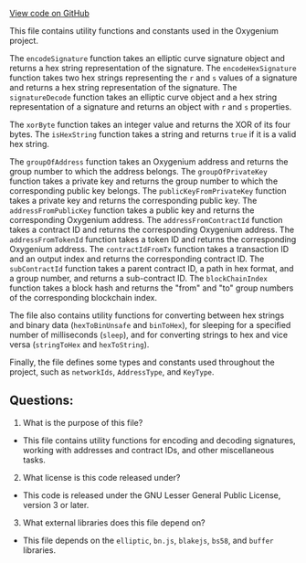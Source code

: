 [View code on GitHub](https://github.com/oxygenium-network/oxygenium-web3/packages/web3/src/utils/utils.ts)

This file contains utility functions and constants used in the Oxygenium project. 

The `encodeSignature` function takes an elliptic curve signature object and returns a hex string representation of the signature. The `encodeHexSignature` function takes two hex strings representing the `r` and `s` values of a signature and returns a hex string representation of the signature. The `signatureDecode` function takes an elliptic curve object and a hex string representation of a signature and returns an object with `r` and `s` properties. 

The `xorByte` function takes an integer value and returns the XOR of its four bytes. The `isHexString` function takes a string and returns `true` if it is a valid hex string. 

The `groupOfAddress` function takes an Oxygenium address and returns the group number to which the address belongs. The `groupOfPrivateKey` function takes a private key and returns the group number to which the corresponding public key belongs. The `publicKeyFromPrivateKey` function takes a private key and returns the corresponding public key. The `addressFromPublicKey` function takes a public key and returns the corresponding Oxygenium address. The `addressFromContractId` function takes a contract ID and returns the corresponding Oxygenium address. The `addressFromTokenId` function takes a token ID and returns the corresponding Oxygenium address. The `contractIdFromTx` function takes a transaction ID and an output index and returns the corresponding contract ID. The `subContractId` function takes a parent contract ID, a path in hex format, and a group number, and returns a sub-contract ID. The `blockChainIndex` function takes a block hash and returns the "from" and "to" group numbers of the corresponding blockchain index. 

The file also contains utility functions for converting between hex strings and binary data (`hexToBinUnsafe` and `binToHex`), for sleeping for a specified number of milliseconds (`sleep`), and for converting strings to hex and vice versa (`stringToHex` and `hexToString`). 

Finally, the file defines some types and constants used throughout the project, such as `networkIds`, `AddressType`, and `KeyType`.
## Questions: 
 1. What is the purpose of this file?
- This file contains utility functions for encoding and decoding signatures, working with addresses and contract IDs, and other miscellaneous tasks.

2. What license is this code released under?
- This code is released under the GNU Lesser General Public License, version 3 or later.

3. What external libraries does this file depend on?
- This file depends on the `elliptic`, `bn.js`, `blakejs`, `bs58`, and `buffer` libraries.